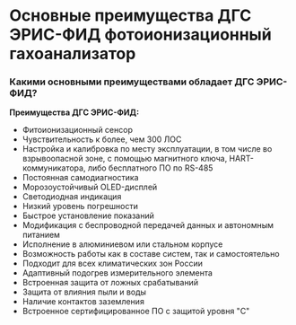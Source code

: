 # Основные преимущества ДГС ЭРИС-ФИД фотоионизационный гахоанализатор
### Какими основными преимуществами обладает ДГС ЭРИС-ФИД?

**Преимущества **ДГС ЭРИС-ФИД**:**  
- Фитоионизационный сенсор
- Чувствительность к более, чем 300 ЛОС
- Настройка и калибровка по месту эксплуатации, в том числе во взрывоопасной зоне, с помощью магнитного ключа, HART-коммуникатора, либо бесплатного ПО по RS-485
- Постоянная самодиагностика
- Морозоустойчивый OLED-дисплей
- Светодиодная индикация
- Низкий уровень погрешности
- Быстрое установление показаний
- Модификация с беспроводной передачей данных и автономным питанием
- Исполнение в алюминиевом или стальном корпусе
- Возможность работы как в составе систем, так и самостоятельно
- Подходит для всех климатических зон России
- Адаптивный подогрев измерительного элемента
- Встроенная защита от ложных срабатываний
- Защита от влияния пыли и воды
- Наличие контактов заземления
- Встроенное сертифицированное ПО с защитой уровня "C"